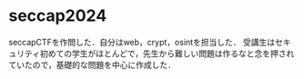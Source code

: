 # seccap2024
seccapCTFを作問した．自分はweb，crypt，osintを担当した．
受講生はセキュリティ初めての学生がほとんどで，先生から難しい問題は作るなと念を押されていたので，基礎的な問題を中心に作成した．
